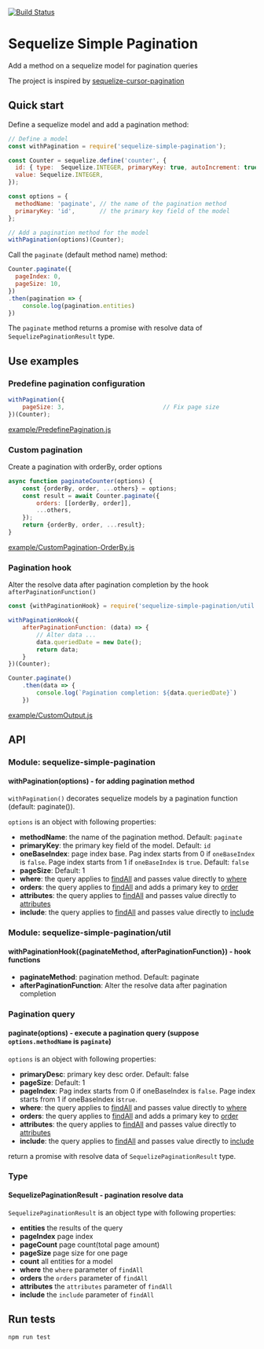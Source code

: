 [![Build Status](https://travis-ci.org/eugenechen0514/sequelize-simple-pagination.svg?branch=master)](https://travis-ci.org/eugenechen0514/sequelize-simple-pagination)

# Sequelize Simple Pagination

Add a method on a sequelize model for pagination queries

The project is inspired by [sequelize-cursor-pagination](https://www.npmjs.com/package/sequelize-cursor-pagination)

## Quick start

Define a sequelize model and add a pagination method:

```javascript
// Define a model
const withPagination = require('sequelize-simple-pagination');

const Counter = sequelize.define('counter', {
  id: { type:  Sequelize.INTEGER, primaryKey: true, autoIncrement: true },
  value: Sequelize.INTEGER,
});

const options = {
  methodName: 'paginate', // the name of the pagination method
  primaryKey: 'id',       // the primary key field of the model
};

// Add a pagination method for the model
withPagination(options)(Counter);
```


Call the `paginate` (default method name) method:
```javascript
Counter.paginate({
  pageIndex: 0,
  pageSize: 10,
})
.then(pagination => {
    console.log(pagination.entities)
})
```

The `paginate` method returns a promise with resolve data of `SequelizePaginationResult` type.


## Use examples

### Predefine pagination configuration

```javascript
withPagination({
    pageSize: 3,                            // Fix page size
})(Counter);
```

[example/PredefinePagination.js](example/PredefinePagination.js)


### Custom pagination

Create a pagination with orderBy, order options

```javascript
async function paginateCounter(options) {
    const {orderBy, order, ...others} = options;
    const result = await Counter.paginate({
        orders: [[orderBy, order]],
        ...others,
    });
    return {orderBy, order, ...result};
}
```

[example/CustomPagination-OrderBy.js](example/CustomPagination-OrderBy.js)

### Pagination hook

Alter the resolve data after pagination completion by the hook `afterPaginationFunction()`

```javascript
const {withPaginationHook} = require('sequelize-simple-pagination/util');

withPaginationHook({
    afterPaginationFunction: (data) => {
        // Alter data ...
        data.queriedDate = new Date();
        return data;
    }
})(Counter);

Counter.paginate()
    .then(data => {
        console.log(`Pagination completion: ${data.queriedDate}`)
    })
```

[example/CustomOutput.js](example/CustomOutput.js)


## API

### Module: **sequelize-simple-pagination**
#### withPagination(options) -  for adding pagination method
`withPagination()` decorates sequelize models by a pagination function (default: paginate()).

`options` is an object with following properties:
* **methodName**: the name of the pagination method. Default: `paginate`
* **primaryKey**: the primary key field of the model. Default: `id`
* **oneBaseIndex**: page index base. Pag index starts from 0 if `oneBaseIndex` is `false`. Page index starts from 1 if `oneBaseIndex` is `true`. Default: `false`
* **pageSize**: Default: 1
* **where**: the query applies to [findAll](http://docs.sequelizejs.com/manual/tutorial/models-usage.html#-findall-search-for-multiple-elements-in-the-database) and passes value directly to [where](http://docs.sequelizejs.com/manual/tutorial/querying.html#where)
* **orders**: the query applies to [findAll](http://docs.sequelizejs.com/manual/tutorial/models-usage.html#-findall-search-for-multiple-elements-in-the-database) and adds a primary key to [order](http://docs.sequelizejs.com/manual/tutorial/querying.html#ordering)
* **attributes**: the query applies to [findAll](http://docs.sequelizejs.com/manual/tutorial/models-usage.html#-findall-search-for-multiple-elements-in-the-database) and passes value directly to [attributes](http://docs.sequelizejs.com/manual/tutorial/querying.html#attributes)
* **include**: the query applies to [findAll](http://docs.sequelizejs.com/manual/tutorial/models-usage.html#-findall-search-for-multiple-elements-in-the-database) and passes value directly to [include](http://docs.sequelizejs.com/manual/tutorial/querying.html#relations-associations)


### Module: **sequelize-simple-pagination/util**
#### withPaginationHook({paginateMethod, afterPaginationFunction}) - hook functions

* **paginateMethod**:  pagination method. Default: paginate
* **afterPaginationFunction**: Alter the resolve data after pagination completion

### Pagination query
#### paginate(options) - execute a pagination query (suppose `options.methodName` is `paginate`)

`options` is an object with following properties:
* **primaryDesc**: primary key desc order. Default: false
* **pageSize**: Default: 1
* **pageIndex**: Pag index starts from 0 if oneBaseIndex is `false`. Page index starts from 1 if oneBaseIndex is`true`.
* **where**: the query applies to [findAll](http://docs.sequelizejs.com/manual/tutorial/models-usage.html#-findall-search-for-multiple-elements-in-the-database) and passes value directly to [where](http://docs.sequelizejs.com/manual/tutorial/querying.html#where)
* **orders**: the query applies to [findAll](http://docs.sequelizejs.com/manual/tutorial/models-usage.html#-findall-search-for-multiple-elements-in-the-database) and adds a primary key to [order](http://docs.sequelizejs.com/manual/tutorial/querying.html#ordering)
* **attributes**: the query applies to [findAll](http://docs.sequelizejs.com/manual/tutorial/models-usage.html#-findall-search-for-multiple-elements-in-the-database) and passes value directly to [attributes](http://docs.sequelizejs.com/manual/tutorial/querying.html#attributes)
* **include**: the query applies to [findAll](http://docs.sequelizejs.com/manual/tutorial/models-usage.html#-findall-search-for-multiple-elements-in-the-database) and passes value directly to [include](http://docs.sequelizejs.com/manual/tutorial/querying.html#relations-associations)

return a promise with resolve data of `SequelizePaginationResult` type.

### Type
#### SequelizePaginationResult - pagination resolve data

`SequelizePaginationResult` is an object type with following properties:
* **entities** the results of the query
* **pageIndex** page index
* **pageCount** page count(total page amount)
* **pageSize** page size for one page
* **count** all entities for a model
* **where** the `where` parameter of `findAll`
* **orders** the `orders` parameter of `findAll`
* **attributes** the `attributes` parameter of `findAll`
* **include** the `include` parameter of `findAll`

## Run tests

```
npm run test
```
